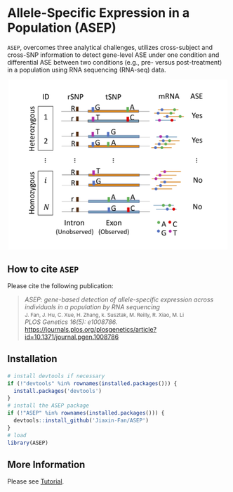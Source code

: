 Allele-Specific Expression in a Population (ASEP)
======================

`ASEP`, overcomes three analytical challenges, utilizes cross-subject and cross-SNP information to detect gene-level ASE under one condition and differential ASE between two conditions (e.g., pre- versus post-treatment) in a population using RNA sequencing (RNA-seq) data.

<p align="center"> 
<img src="https://github.com/Jiaxin-Fan/ASEP/raw/master/Figure.png" width="500">
</p>

How to cite `ASEP`
-------------------
Please cite the following publication:

> *ASEP: gene-based detection of allele-specific expression across individuals in a population by RNA sequencing*<br />
> <small>J. Fan, J. Hu, C. Xue, H. Zhang, k. Susztak, M. Reilly, R. Xiao, M. Li<br /></small>
> *PLOS Genetics 16(5): e1008786.* https://journals.plos.org/plosgenetics/article?id=10.1371/journal.pgen.1008786<br />

Installation
------------

``` r
# install devtools if necessary
if (!"devtools" %in% rownames(installed.packages())) {
  install.packages('devtools')
}
# install the ASEP package
if (!"ASEP" %in% rownames(installed.packages())) {
  devtools::install_github('Jiaxin-Fan/ASEP')
}
# load
library(ASEP)
```

More Information
-----------------
Please see [Tutorial](https://jiaxin-fan.github.io/ASEP/articles/introduction.html).

